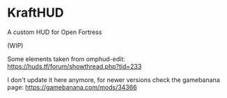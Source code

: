 # KraftHUD

A custom HUD for Open Fortress

(WIP)

Some elements taken from omphud-edit: https://huds.tf/forum/showthread.php?tid=233

I don't update it here anymore, for newer versions check the gamebanana page: https://gamebanana.com/mods/34366
